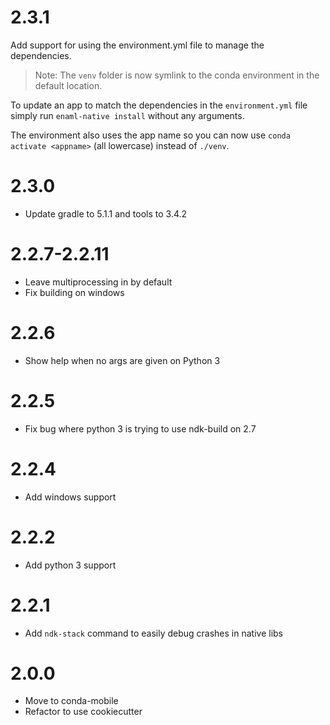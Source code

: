 # 2.3.1

Add support for using the environment.yml file to manage the dependencies.

> Note: The `venv` folder is now symlink to the conda environment in the default
> location.

To update an app to match the dependencies in the `environment.yml` file simply
run `enaml-native install` without any arguments.

The environment also uses the app name so you can now use
`conda activate <appname>` (all lowercase) instead of `./venv`.


# 2.3.0

- Update gradle to 5.1.1 and tools to 3.4.2

# 2.2.7-2.2.11

- Leave multiprocessing in by default
- Fix building on windows

# 2.2.6

- Show help when no args are given on Python 3

# 2.2.5

- Fix bug where python 3 is trying to use ndk-build on 2.7

# 2.2.4

- Add windows support

# 2.2.2

- Add python 3 support

# 2.2.1

- Add `ndk-stack` command to easily debug crashes in native libs

# 2.0.0

- Move to conda-mobile
- Refactor to use cookiecutter
